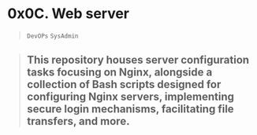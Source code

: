 # 0x0C. Web server
> ```DevOPs```	```SysAdmin```

> ## This repository houses server configuration tasks focusing on Nginx, alongside a collection of Bash scripts designed for configuring Nginx servers, implementing secure login mechanisms, facilitating file transfers, and more.
